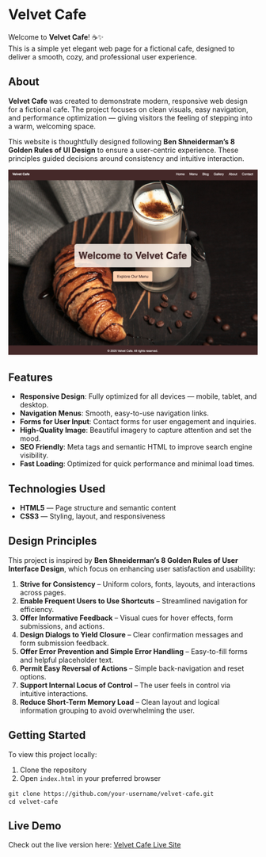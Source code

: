 # Velvet Cafe

Welcome to **Velvet Cafe**! ☕✨  
This is a simple yet elegant web page for a fictional cafe, designed to deliver a smooth, cozy, and professional user experience.

## About
**Velvet Cafe** was created to demonstrate modern, responsive web design for a fictional cafe. The project focuses on clean visuals, easy navigation, and performance optimization — giving visitors the feeling of stepping into a warm, welcoming space.

This website is thoughtfully designed following **Ben Shneiderman’s 8 Golden Rules of UI Design** to ensure a user-centric experience. These principles guided decisions around consistency and intuitive interaction.

![screenshot](screenshots/screenshot1.png)


## Features
- **Responsive Design**: Fully optimized for all devices — mobile, tablet, and desktop.
- **Navigation Menus**: Smooth, easy-to-use navigation links.
- **Forms for User Input**: Contact forms for user engagement and inquiries.
- **High-Quality Image**: Beautiful imagery to capture attention and set the mood.
- **SEO Friendly**: Meta tags and semantic HTML to improve search engine visibility.
- **Fast Loading**: Optimized for quick performance and minimal load times.

## Technologies Used
- **HTML5** — Page structure and semantic content  
- **CSS3** — Styling, layout, and responsiveness  

## Design Principles
This project is inspired by **Ben Shneiderman’s 8 Golden Rules of User Interface Design**, which focus on enhancing user satisfaction and usability:

1. **Strive for Consistency** – Uniform colors, fonts, layouts, and interactions across pages.  
2. **Enable Frequent Users to Use Shortcuts** – Streamlined navigation for efficiency.  
3. **Offer Informative Feedback** – Visual cues for hover effects, form submissions, and actions.  
4. **Design Dialogs to Yield Closure** – Clear confirmation messages and form submission feedback.  
5. **Offer Error Prevention and Simple Error Handling** – Easy-to-fill forms and helpful placeholder text.  
6. **Permit Easy Reversal of Actions** – Simple back-navigation and reset options.  
7. **Support Internal Locus of Control** – The user feels in control via intuitive interactions.  
8. **Reduce Short-Term Memory Load** – Clean layout and logical information grouping to avoid overwhelming the user.

## Getting Started
To view this project locally:

1. Clone the repository  
2. Open `index.html` in your preferred browser

```
git clone https://github.com/your-username/velvet-cafe.git
cd velvet-cafe
```
## Live Demo

Check out the live version here: [Velvet Cafe Live Site](https://algomystique.github.io/Velvet-Cafe)
